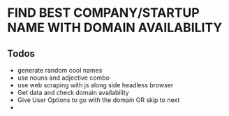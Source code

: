 # FIND BEST COMPANY/STARTUP NAME WITH DOMAIN AVAILABILITY 

## Todos 

- generate random cool names 
- use nouns and adjective combo 
- use web scraping with js along side headless browser
- Get data and check domain availability 
- Give User Options to go with the domain OR skip to next 
-  
